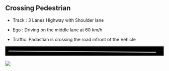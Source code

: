## Crossing Pedestrian 

- Track : 3 Lanes Highway with Shoulder lane

- Ego : Driving on the middle lane at 60 km/h

- Traffic: Padastian is crossing the road infront of the Vehicle

![](https://github.com/PerpetuumProgress/OVAL-Assets/blob/dev/datasets/ALKS_Scenario_4.2_2_PartiallyBlockingTarget_TEMPLATE/ALKS_Road_sc.PNG)

![](https://github.com/PerpetuumProgress/OVAL-Assets/blob/dev/datasets/ALKS_Scenario_4.2_2_PartiallyBlockingTarget_TEMPLATE/ALKS_Scenario_4.2_2_PartiallyBlockingTarget_TEMPLATE_gif.gif)
